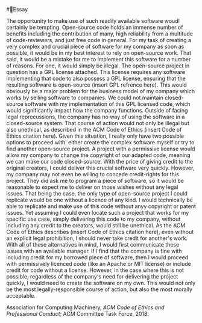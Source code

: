 #📝Essay

The opportunity to make use of such readily available software woudl certainly be tempting. Open-source code holds an immense number of benefits including the contribution of many, high reliability from a multitude of code-reviewers, and just free code in general. For my task of creating a very complex and crucial piece of software for my company as soon as possible, it would be in my best interest to rely on open-source work. That said, it would be a mistake for me to implement this software for a number of reasons.
For one, it would simply be illegal. The open-source project in question has a GPL license attached. This license requires any software implementing that code to also possess a GPL license, ensuring that the resulting software is open-source (insert GPL refrence here). This would obviously be a major problem for the business model of my company which works by selling software to companies. We could not maintain closed-source software with my implementation of this GPL licensed code, which would significantly impact how the company functions. Outside of facing legal reprecussions, the company has no way of using the software in a closed-source system. That course of action would not only be illegal but also unethical, as described in the ACM Code of Ethics (insert Code of Ethics citation here).
Given this situation, I really only have two possible options to proceed with: either create the complex software myself or try to find another open-source project. A project with a permissive license would allow my company to change the copyright of our adapted code, meaning we can make our code closed-source. With the price of giving credit to the original creators, I could deliver this crucial software very quickly. However, my company may not even be willing to concede credit-rights for this project. They did ask me to program a piece of software, so it would be reasonable to expect me to deliver on those wishes without any legal issues. That being the case, the only type of open-source project I could replicate would be one without a licence of any kind. I would technically be able to replicate and make use of this code without anyy copyright or patent issues. Yet assuming I could even locate such a project that works for my specific use case, simply delivering this code to my company, without including any credit to the creators, would still be unethical. As the ACM Code of Ethics describes (insert Code of Ethics citation here), even without an explicit legal prohibition, I should never take credit for another's work.
With all of these alternatives in mind, I would first communicate these issues with an available manager. If I find that the company is fine with including credit for my borrowed piece of software, then I would proceed with permissively licenced code (like an Apache or MIT license) or include credit for code without a license. However, in the case where this is not possible, regardless of the company's need for delivering the project quickly, I would need to create the software on my own. This would not only be the most legally-responsible course of action, but also the most morally acceptable.

Association for Computing Machinery, *ACM Code of Ethics and Professional Conduct*; ACM Committee Task Force, 2018.